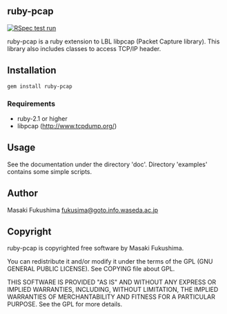 
## ruby-pcap

[![RSpec test run](https://github.com/vitoshalabs/ruby-pcap/actions/workflows/build.yml/badge.svg)](https://github.com/vitoshalabs/ruby-pcap/actions/workflows/build.yml)

ruby-pcap is a ruby extension to LBL libpcap (Packet Capture library).
This library also includes classes to access TCP/IP header.

## Installation

```
gem install ruby-pcap
```

### Requirements

* ruby-2.1 or higher
* libpcap (http://www.tcpdump.org/)

## Usage

See the documentation under the directory 'doc'.
Directory 'examples' contains some simple scripts.

## Author

Masaki Fukushima <fukusima@goto.info.waseda.ac.jp>

## Copyright

ruby-pcap is copyrighted free software by Masaki Fukushima.

You can redistribute it and/or modify it under the terms of
the GPL (GNU GENERAL PUBLIC LICENSE).  See COPYING file about GPL.

THIS SOFTWARE IS PROVIDED "AS IS" AND WITHOUT ANY EXPRESS OR IMPLIED
WARRANTIES, INCLUDING, WITHOUT LIMITATION, THE IMPLIED WARRANTIES OF
MERCHANTABILITY AND FITNESS FOR A PARTICULAR PURPOSE.  See the GPL for
more details.
